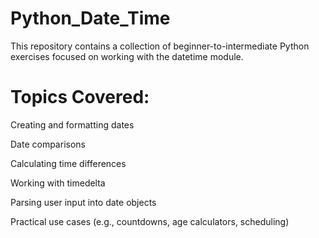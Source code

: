 # Python_Date_Time
This repository contains a collection of beginner-to-intermediate Python exercises focused on working with the datetime module. 

# Topics Covered:
 Creating and formatting dates

 Date comparisons

 Calculating time differences

  Working with timedelta

  Parsing user input into date objects

  Practical use cases (e.g., countdowns, age calculators, scheduling)
